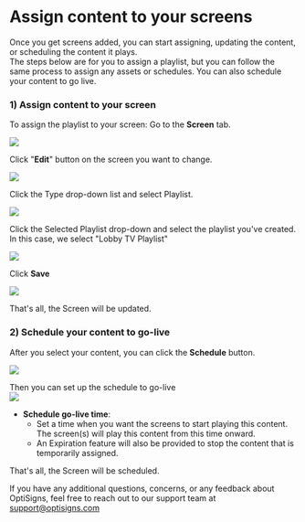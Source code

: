 # Assign content to your screens

Once you get screens added, you can start assigning, updating the content, or scheduling the content it plays.  
The steps below are for you to assign a playlist, but you can follow the same process to assign any assets or schedules. You can also schedule your content to go live.

### 1) Assign content to your screen

To assign the playlist to your screen: Go to the **Screen** tab.

![](https://support.optisigns.com/hc/article_attachments/19315187359123)

Click "**Edit**" button on the screen you want to change.

![](https://support.optisigns.com/hc/article_attachments/19315221562387)

Click the Type drop-down list and select Playlist.

![](https://support.optisigns.com/hc/article_attachments/19315265234067)

Click the Selected Playlist drop-down and select the playlist you've created. In this case, we select "Lobby TV Playlist"

![](https://support.optisigns.com/hc/article_attachments/19315320625555)

Click **Save**

![](https://support.optisigns.com/hc/article_attachments/19315343621395)

That's all, the Screen will be updated.

### 2) Schedule your content to go-live

After you select your content, you can click the **Schedule** button.

![](https://support.optisigns.com/hc/article_attachments/19315402767763)

Then you can set up the schedule to go-live  
![](https://support.optisigns.com/hc/article_attachments/19315466202003)

* **Schedule go-live time**:
  + Set a time when you want the screens to start playing this content. The screen(s) will play this content from this time onward.
  + An Expiration feature will also be provided to stop the content that is temporarily assigned.

That's all, the Screen will be scheduled.

If you have any additional questions, concerns, or any feedback about OptiSigns, feel free to reach out to our support team at [support@optisigns.com](mailto:support@optisigns.com)